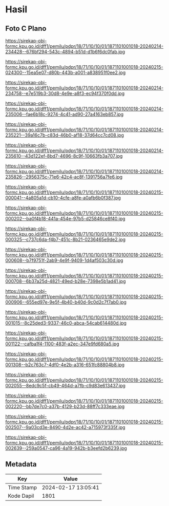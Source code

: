 # Hasil

## Foto C Plano

https://sirekap-obj-formc.kpu.go.id/dff1/pemilu/pdpr/18/71/10/10/01/1871101001018-20240214-234428--676bf294-543c-4894-b51d-d1b6f6dc0fab.jpg

https://sirekap-obj-formc.kpu.go.id/dff1/pemilu/pdpr/18/71/10/10/01/1871101001018-20240215-024300--15ea5e07-d80b-443b-a001-a838951f0ee2.jpg

https://sirekap-obj-formc.kpu.go.id/dff1/pemilu/pdpr/18/71/10/10/01/1871101001018-20240214-234758--e7e519b3-30d8-4e9e-a8f3-ec94f370f0dd.jpg

https://sirekap-obj-formc.kpu.go.id/dff1/pemilu/pdpr/18/71/10/10/01/1871101001018-20240214-235006--fae6b18c-9274-4c41-ad90-27a4163eb857.jpg

https://sirekap-obj-formc.kpu.go.id/dff1/pemilu/pdpr/18/71/10/10/01/1871101001018-20240214-235221--39a16c7b-c83d-46b0-af18-37d64cc7cd08.jpg

https://sirekap-obj-formc.kpu.go.id/dff1/pemilu/pdpr/18/71/10/10/01/1871101001018-20240214-235610--43d122ef-8bd7-4696-8c9f-10663fb3a707.jpg

https://sirekap-obj-formc.kpu.go.id/dff1/pemilu/pdpr/18/71/10/10/01/1871101001018-20240214-235826--2956375c-71e6-42c4-ac8f-1391756a7fe6.jpg

https://sirekap-obj-formc.kpu.go.id/dff1/pemilu/pdpr/18/71/10/10/01/1871101001018-20240215-000041--4a805a1d-cb10-4cfe-a8fe-a0afb6b0f387.jpg

https://sirekap-obj-formc.kpu.go.id/dff1/pemilu/pdpr/18/71/10/10/01/1871101001018-20240215-000202--ba0f4b18-441a-454e-97b5-d25846ce8f40.jpg

https://sirekap-obj-formc.kpu.go.id/dff1/pemilu/pdpr/18/71/10/10/01/1871101001018-20240215-000325--c737c6da-f4b7-451c-8b21-0236465e9de2.jpg

https://sirekap-obj-formc.kpu.go.id/dff1/pemilu/pdpr/18/71/10/10/01/1871101001018-20240215-000608--b7f9751f-2ab9-4e9f-9409-1d4af503c30d.jpg

https://sirekap-obj-formc.kpu.go.id/dff1/pemilu/pdpr/18/71/10/10/01/1871101001018-20240215-000708--6b37a25d-4821-49ed-b28e-7398e5b1ad41.jpg

https://sirekap-obj-formc.kpu.go.id/dff1/pemilu/pdpr/18/71/10/10/01/1871101001018-20240215-000906--655ed97e-9e5f-4b40-b40d-9c0d2c7f7ab0.jpg

https://sirekap-obj-formc.kpu.go.id/dff1/pemilu/pdpr/18/71/10/10/01/1871101001018-20240215-001015--8c25ded3-9337-46c0-abca-54cab614480d.jpg

https://sirekap-obj-formc.kpu.go.id/dff1/pemilu/pdpr/18/71/10/10/01/1871101001018-20240215-001122--cafba1f4-1100-483f-a2ec-347e9fd680a5.jpg

https://sirekap-obj-formc.kpu.go.id/dff1/pemilu/pdpr/18/71/10/10/01/1871101001018-20240215-001308--b2c763c7-4df0-4e2b-a316-651fc88804b8.jpg

https://sirekap-obj-formc.kpu.go.id/dff1/pemilu/pdpr/18/71/10/10/01/1871101001018-20240215-002055--8edc9c5f-cb49-464d-a7fb-c9d83e613437.jpg

https://sirekap-obj-formc.kpu.go.id/dff1/pemilu/pdpr/18/71/10/10/01/1871101001018-20240215-002220--bb7de7c0-a37b-4129-b23d-88ff7c333eae.jpg

https://sirekap-obj-formc.kpu.go.id/dff1/pemilu/pdpr/18/71/10/10/01/1871101001018-20240215-002507--9a03cd3e-8490-4d2e-ac42-a715973f335f.jpg

https://sirekap-obj-formc.kpu.go.id/dff1/pemilu/pdpr/18/71/10/10/01/1871101001018-20240215-002639--259a0547-ca96-4a19-942b-b3eefd2b6239.jpg


## Metadata

| Key        | Value               |
| ---------- | ------------------- |
| Time Stamp | 2024-02-17 13:05:41 |
| Kode Dapil | 1801                |



